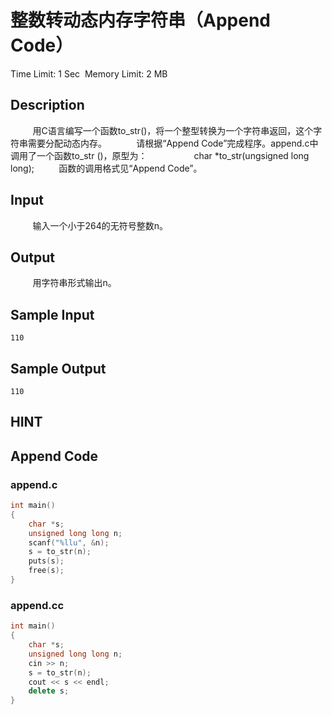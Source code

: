 # 整数转动态内存字符串（Append Code）
Time Limit: 1 Sec  Memory Limit: 2 MB


## Description
         用C语言编写一个函数to_str()，将一个整型转换为一个字符串返回，这个字符串需要分配动态内存。
 
         请根据“Append Code”完成程序。append.c中调用了一个函数to_str ()，原型为：
                  char *to_str(ungsigned long long);
         函数的调用格式见“Append Code”。


## Input
         输入一个小于264的无符号整数n。


## Output
         用字符串形式输出n。


## Sample Input
```
110
```
## Sample Output
```
110

```

## HINT


## Append Code
### append.c
```c
int main()
{
    char *s;
    unsigned long long n;
    scanf("%llu", &n);
    s = to_str(n);
    puts(s);
    free(s);
}

```
### append.cc
```cpp
int main()
{
    char *s;
    unsigned long long n;
    cin >> n;
    s = to_str(n);
    cout << s << endl;
    delete s;
}

```
